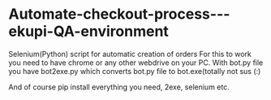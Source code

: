 # Automate-checkout-process---ekupi-QA-environment
Selenium(Python) script for automatic creation of orders
For this to work you need to have chrome or any other webdrive on your PC. With bot.py file you have bot2exe.py which converts bot.py file to bot.exe(totally not sus (:)

And of course pip install everything you need, 2exe, selenium etc.
